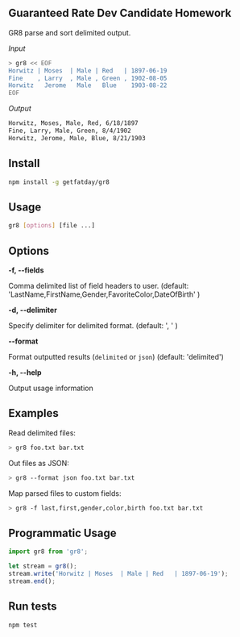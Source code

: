 Guaranteed Rate Dev Candidate Homework
--------------------------------------

GR8 parse and sort delimited output.

*Input*

```sh
> gr8 << EOF
Horwitz | Moses  | Male | Red   | 1897-06-19
Fine    , Larry  , Male , Green , 1902-08-05
Horwitz   Jerome   Male   Blue    1903-08-22
EOF
```

*Output*

```sh
Horwitz, Moses, Male, Red, 6/18/1897
Fine, Larry, Male, Green, 8/4/1902
Horwitz, Jerome, Male, Blue, 8/21/1903
```

## Install

```sh
npm install -g getfatday/gr8
```

## Usage

```sh
gr8 [options] [file ...]
```

## Options

**-f, --fields**

Comma delimited list of field headers to user.
(default: 'LastName,FirstName,Gender,FavoriteColor,DateOfBirth' )

**-d, --delimiter**

Specify delimiter for delimited format.
(default: ', ' )

**--format**

Format outputted results (`delimited` or `json`)
(default: 'delimited')

**-h, --help**

Output usage information

## Examples

Read delimited files:

```sh
> gr8 foo.txt bar.txt
```

Out files as JSON:

```sh
> gr8 --format json foo.txt bar.txt
```

Map parsed files to custom fields:

```sh
> gr8 -f last,first,gender,color,birth foo.txt bar.txt
```

## Programmatic Usage

```js
import gr8 from 'gr8';

let stream = gr8();
stream.write('Horwitz | Moses  | Male | Red   | 1897-06-19');
stream.end();
```

## Run tests

```sh
npm test
```
